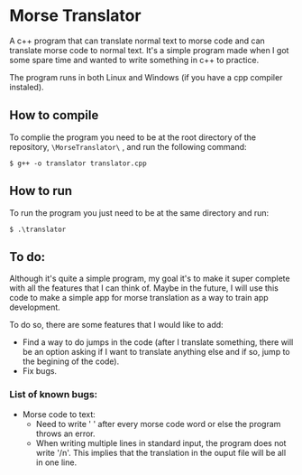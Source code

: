 # Morse Translator

 A c++ program that can translate normal text to morse code and can translate morse code to normal text. It's a simple program made when I got some spare time and wanted to write something in c++ to practice.

 The program runs in both Linux and Windows (if you have a cpp compiler instaled).

## How to compile

To complie the program you need to be at the root directory of the repository, ```\MorseTranslator\``` , and run the following command:

```
$ g++ -o translator translator.cpp
```

## How to run

To run the program you just need to be at the same directory and run:

```
$ .\translator
```

## To do:
Although it's quite a simple program, my goal it's to make it super complete with all the features that I can think of. Maybe in the future, I will use this code to make a simple app for morse translation as a way to train app development.

To do so, there are some features that I would like to add:
- Find a way to do jumps in the code (after I translate something, there will be an option asking if I want to translate anything else and if so, jump to the begining of the code).
- Fix bugs.

### List of known bugs:
- Morse code to text:
  - Need to write ' ' after every morse code word or else the program throws an error.
  - When writing multiple lines in standard input, the program does not write '/n'. This implies that the translation in the ouput file will be all in one line.
